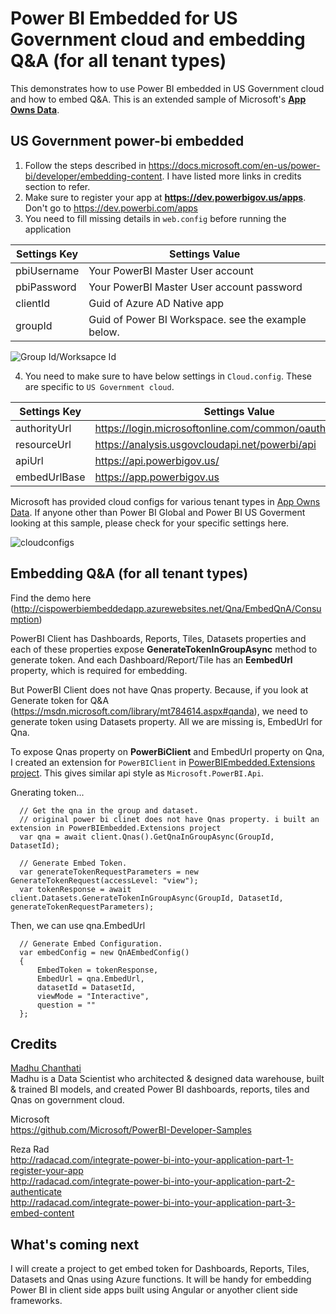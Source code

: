 # Power BI Embedded for US Government cloud and embedding Q&A (for all tenant types)
This demonstrates how to use Power BI embedded in US Government cloud and how to embed Q&A. This is an extended sample of Microsoft's **[App Owns Data](https://github.com/Microsoft/PowerBI-Developer-Samples)**. 

## US Government power-bi embedded
1. Follow the steps described in https://docs.microsoft.com/en-us/power-bi/developer/embedding-content. I have listed more links in credits section to refer.
2. Make sure to register your app at **https://dev.powerbigov.us/apps**. Don't go to https://dev.powerbi.com/apps
3. You need to fill missing details in `web.config` before running the application


| Settings Key | Settings Value                                     |
| ------------ | -------------------------------------------------- |
| pbiUsername  | Your PowerBI Master User account                   |
| pbiPassword  | Your PowerBI Master User account password          |
| clientId     | Guid of Azure AD Native app                        |
| groupId      | Guid of Power BI Workspace. see the example below. |

![Group Id/Worksapce Id](https://github.com/kolluri-rk/PowerBI-Embedded-US-Government-Samples/blob/master/images-for-readme/groupid-worksapceid.PNG "Group Id/Worksapce Id")


4. You need to make sure to have below settings in `Cloud.config`. These are specific to `US Government cloud`.

| Settings Key | Settings Value                                               |
| ------------ | ------------------------------------------------------------ |
| authorityUrl | https://login.microsoftonline.com/common/oauth2/authorize/   |
| resourceUrl  | https://analysis.usgovcloudapi.net/powerbi/api               |
| apiUrl       | https://api.powerbigov.us/                                   |
| embedUrlBase | https://app.powerbigov.us                                    |

Microsoft has provided cloud configs for various tenant types in [App Owns Data](https://github.com/Microsoft/PowerBI-Developer-Samples/tree/master/App%20Owns%20Data/PowerBIEmbedded_AppOwnsData/CloudConfigs). If anyone other than Power BI Global and Power BI US Goverment looking at this sample, please check for your specific settings here. 

![cloudconfigs](https://github.com/kolluri-rk/PowerBI-Embedded-US-Government-Samples/blob/master/images-for-readme/power-bi-.PNG "cloud configs")



## Embedding Q&A (for all tenant types)

Find the demo here (http://cispowerbiembeddedapp.azurewebsites.net/Qna/EmbedQnA/Consumption)

PowerBI Client has Dashboards, Reports, Tiles, Datasets properties and each of these properties expose **GenerateTokenInGroupAsync** method to generate token. And each Dashboard/Report/Tile has an **EembedUrl** property, which is required for embedding. 

But PowerBI Client does not have Qnas property. Because, if you look at Generate token for Q&A (https://msdn.microsoft.com/library/mt784614.aspx#qanda), we need to generate token using Datasets property. All we are missing is, EmbedUrl for Qna. 

To expose Qnas property on **PowerBiClient** and EmbedUrl property on Qna, I created an extension for `PowerBIClient` in [PowerBIEmbedded.Extensions project](https://github.com/kolluri-rk/PowerBI-Embedded-US-Government-Samples/tree/master/App%20Owns%20Data/PowerBIEmbedded.Extensions). This gives similar api style as `Microsoft.PowerBI.Api`.


Gnerating token...

```
  // Get the qna in the group and dataset.
  // original power bi clinet does not have Qnas property. i built an extension in PowerBIEmbedded.Extensions project
  var qna = await client.Qnas().GetQnaInGroupAsync(GroupId, DatasetId);

  // Generate Embed Token.
  var generateTokenRequestParameters = new GenerateTokenRequest(accessLevel: "view");
  var tokenResponse = await client.Datasets.GenerateTokenInGroupAsync(GroupId, DatasetId, generateTokenRequestParameters);
```

Then, we can use qna.EmbedUrl

```
  // Generate Embed Configuration.
  var embedConfig = new QnAEmbedConfig()
  {
      EmbedToken = tokenResponse,
      EmbedUrl = qna.EmbedUrl,
      datasetId = DatasetId,
      viewMode = "Interactive",
      question = ""
  };
```


## Credits

[Madhu Chanthati](https://github.com/mchanthati) <br> 
Madhu is a Data Scientist who architected & designed data warehouse, built & trained BI models, and created Power BI dashboards, reports, tiles and Qnas on government cloud. 

Microsoft <br> 
https://github.com/Microsoft/PowerBI-Developer-Samples <br>

Reza Rad <br>
http://radacad.com/integrate-power-bi-into-your-application-part-1-register-your-app <br>
http://radacad.com/integrate-power-bi-into-your-application-part-2-authenticate <br>
http://radacad.com/integrate-power-bi-into-your-application-part-3-embed-content  <br>


## What's coming next

I will create a project to get embed token for Dashboards, Reports, Tiles, Datasets and Qnas using Azure functions. It will be handy for embedding Power BI in client side apps built using Angular or anyother client side frameworks.  
